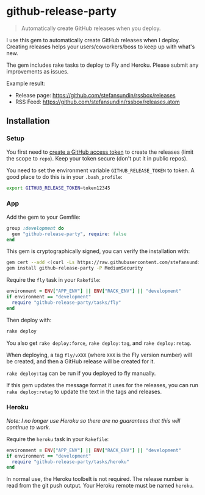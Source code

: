 # github-release-party

> Automatically create GitHub releases when you deploy.

I use this gem to automatically create GitHub releases when I deploy. Creating releases helps your users/coworkers/boss to keep up with what's new.

The gem includes rake tasks to deploy to Fly and Heroku. Please submit any improvements as issues.

Example result:
- Release page: https://github.com/stefansundin/rssbox/releases
- RSS Feed: https://github.com/stefansundin/rssbox/releases.atom


## Installation

### Setup

You first need to [create a GitHub access token](https://github.com/settings/tokens) to create the releases (limit the scope to `repo`). Keep your token secure (don't put it in public repos).

You need to set the environment variable `GITHUB_RELEASE_TOKEN` to token. A good place to do this is in your `.bash_profile`:

```bash
export GITHUB_RELEASE_TOKEN=token12345
```

### App

Add the gem to your Gemfile:

```ruby
group :development do
  gem "github-release-party", require: false
end
```

This gem is cryptographically signed, you can verify the installation with:

```bash
gem cert --add <(curl -Ls https://raw.githubusercontent.com/stefansundin/github-release-party/main/certs/stefansundin.pem)
gem install github-release-party -P MediumSecurity
```

Require the `fly` task in your `Rakefile`:

```ruby
environment = ENV["APP_ENV"] || ENV["RACK_ENV"] || "development"
if environment == "development"
  require "github-release-party/tasks/fly"
end
```

Then deploy with:

```bash
rake deploy
```

You also get `rake deploy:force`, `rake deploy:tag`, and `rake deploy:retag`.

When deploying, a tag `fly/vXXX` (where `XXX` is the Fly version number) will be created, and then a GitHub release will be created for it.

`rake deploy:tag` can be run if you deployed to fly manually.

If this gem updates the message format it uses for the releases, you can run `rake deploy:retag` to update the text in the tags and releases.

### Heroku

_Note: I no longer use Heroku so there are no guarantees that this will continue to work._

Require the `heroku` task in your `Rakefile`:

```ruby
environment = ENV["APP_ENV"] || ENV["RACK_ENV"] || "development"
if environment == "development"
  require "github-release-party/tasks/heroku"
end
```

In normal use, the Heroku toolbelt is not required. The release number is read from the git push output. Your Heroku remote must be named `heroku`.
